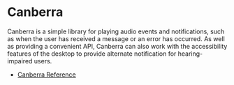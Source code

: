 # Canberra

Canberra is a simple library for playing audio events and notifications,
such as when the user has received a message or an error has occurred.
As well as providing a convenient API, Canberra can also work with the
accessibility features of the desktop to provide alternate notification
for hearing-impaired users.

  - [Canberra
    Reference](https://developer.gnome.org/libcanberra/unstable/)
